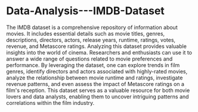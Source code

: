 # Data-Analysis---IMDB-Dataset

The IMDB dataset is a comprehensive repository of information about movies. It includes essential details such as movie titles, genres, descriptions, directors, actors, release years, runtime, ratings, votes, revenue, and Metascore ratings. Analyzing this dataset provides valuable insights into the world of cinema. Researchers and enthusiasts can use it to answer a wide range of questions related to movie preferences and performance. By leveraging the dataset, one can explore trends in film genres, identify directors and actors associated with highly-rated movies, analyze the relationship between movie runtime and ratings, investigate revenue patterns, and even assess the impact of Metascore ratings on a film's reception. This dataset serves as a valuable resource for both movie lovers and data analysts, enabling them to uncover intriguing patterns and correlations within the film industry.
